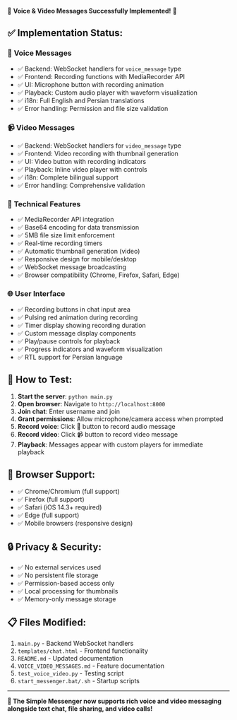 🎉 **Voice & Video Messages Successfully Implemented!** 🎉

## ✅ **Implementation Status:**

### 🎤 **Voice Messages**
- ✅ Backend: WebSocket handlers for `voice_message` type
- ✅ Frontend: Recording functions with MediaRecorder API
- ✅ UI: Microphone button with recording animation
- ✅ Playback: Custom audio player with waveform visualization
- ✅ i18n: Full English and Persian translations
- ✅ Error handling: Permission and file size validation

### 📹 **Video Messages**
- ✅ Backend: WebSocket handlers for `video_message` type
- ✅ Frontend: Video recording with thumbnail generation
- ✅ UI: Video button with recording indicators
- ✅ Playback: Inline video player with controls
- ✅ i18n: Complete bilingual support
- ✅ Error handling: Comprehensive validation

### 🔧 **Technical Features**
- ✅ MediaRecorder API integration
- ✅ Base64 encoding for data transmission
- ✅ 5MB file size limit enforcement
- ✅ Real-time recording timers
- ✅ Automatic thumbnail generation (video)
- ✅ Responsive design for mobile/desktop
- ✅ WebSocket message broadcasting
- ✅ Browser compatibility (Chrome, Firefox, Safari, Edge)

### 🌐 **User Interface**
- ✅ Recording buttons in chat input area
- ✅ Pulsing red animation during recording
- ✅ Timer display showing recording duration
- ✅ Custom message display components
- ✅ Play/pause controls for playback
- ✅ Progress indicators and waveform visualization
- ✅ RTL support for Persian language

## 🚀 **How to Test:**

1. **Start the server**: `python main.py`
2. **Open browser**: Navigate to `http://localhost:8000`
3. **Join chat**: Enter username and join
4. **Grant permissions**: Allow microphone/camera access when prompted
5. **Record voice**: Click 🎤 button to record audio message
6. **Record video**: Click 📹 button to record video message
7. **Playback**: Messages appear with custom players for immediate playback

## 📱 **Browser Support:**
- ✅ Chrome/Chromium (full support)
- ✅ Firefox (full support)
- ✅ Safari (iOS 14.3+ required)
- ✅ Edge (full support)
- ✅ Mobile browsers (responsive design)

## 🔒 **Privacy & Security:**
- ✅ No external services used
- ✅ No persistent file storage
- ✅ Permission-based access only
- ✅ Local processing for thumbnails
- ✅ Memory-only message storage

## 📋 **Files Modified:**
1. `main.py` - Backend WebSocket handlers
2. `templates/chat.html` - Frontend functionality
3. `README.md` - Updated documentation
4. `VOICE_VIDEO_MESSAGES.md` - Feature documentation
5. `test_voice_video.py` - Testing script
6. `start_messenger.bat/.sh` - Startup scripts

---

**🎊 The Simple Messenger now supports rich voice and video messaging alongside text chat, file sharing, and video calls!**
